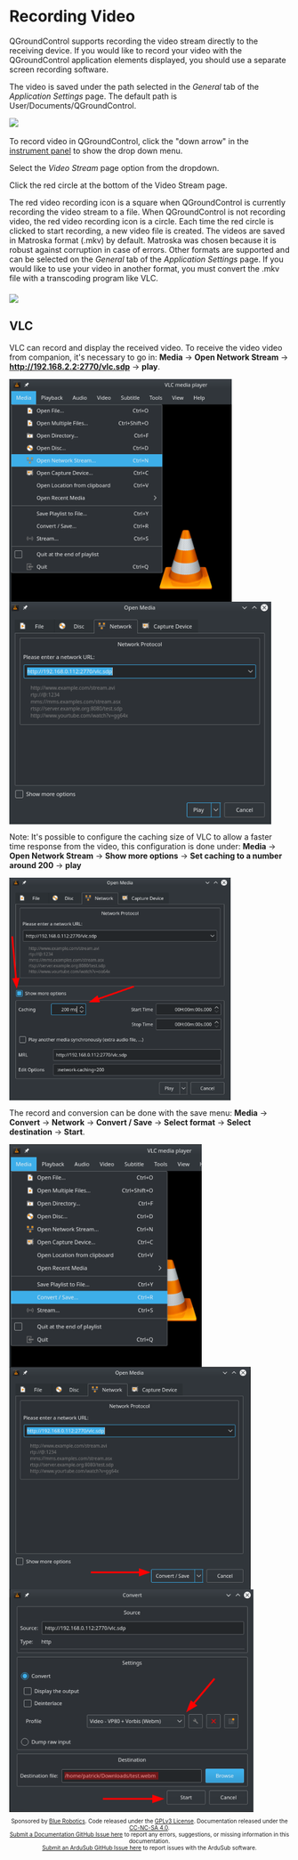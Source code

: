 # Recording Video

QGroundControl supports recording the video stream directly to the receiving device. If you would like to record your video with the QGroundControl application elements displayed, you should use a separate screen recording software. 

The video is saved under the path selected in the *General* tab of the *Application Settings* page. The default path is User/Documents/QGroundControl.

<img src="/images/qgc/qgc-stream-save-path.png" class="img-responsive img-center" style="max-height:600px;">

To record video in QGroundControl, click the "down arrow" in the <a href="https://docs.qgroundcontrol.com/en/FlyView/FlyView.html#instrument_panel">instrument panel</a> to show the drop down menu. 

Select the *Video Stream* page option from the dropdown. 

Click the red circle at the bottom of the Video Stream page. 

The red video recording icon is a square when QGroundControl is currently recording the video stream to a file. When QGroundControl is not recording video, the red video recording icon is a circle. Each time the red circle is clicked to start recording, a new video file is created. The videos are saved in Matroska format (.mkv) by default. Matroska was chosen because it is robust against corruption in case of errors. Other formats are supported and can be selected on the *General* tab of the *Application Settings* page. If you would like to use your video in another format, you must convert the .mkv file with a transcoding program like VLC.

<img src="/images/qgc/qgc-stream-recording.gif" class="img-responsive img-center" style="max-height:400px;" align="middle">


## VLC

VLC can record and display the received video. To receive the video video from companion, it's necessary
to go in: **Media** → **Open Network Stream** → **http://192.168.2.2:2770/vlc.sdp** → **play**.

<img src="/images/vlc/media.png" class="img-responsive img-center" style="max-height:400px;" align="middle">

<img src="/images/vlc/network.png" class="img-responsive img-center" style="max-height:400px;" align="middle">

Note: It's possible to configure the caching size of VLC to allow a faster time response from the video, this configuration
is done under: **Media** → **Open Network Stream** → **Show more options** → **Set caching to a number around 200** → **play**

<img src="/images/vlc/caching.png" class="img-responsive img-center" style="max-height:400px;" align="middle">

The record and conversion can be done with the save menu: **Media** → **Convert** → **Network** → **Convert / Save** → **Select format** → **Select destination** → **Start**.

<img src="/images/vlc/convert.png" class="img-responsive img-center" style="max-height:400px;" align="middle">
<img src="/images/vlc/save.png" class="img-responsive img-center" style="max-height:400px;" align="middle">
<img src="/images/vlc/start-convert.png" class="img-responsive img-center" style="max-height:400px;" align="middle">

<p style="font-size:10px; text-align:center">
Sponsored by <a href="http://www.bluerobotics.com/">Blue Robotics</a>. Code released under the <a href="https://github.com/bluerobotics/ardusub/blob/master/COPYING.txt">GPLv3 License</a>. Documentation released under the <a href="https://creativecommons.org/licenses/by-nc-sa/4.0/">CC-NC-SA 4.0</a>.<br />
<a href="https://github.com/bluerobotics/ardusub-docs/issues/">Submit a Documentation GitHub Issue here</a> to report any errors, suggestions, or missing information in this documentation.<br />
<a href="https://github.com/bluerobotics/ardusub/issues/">Submit an ArduSub GitHub Issue here</a> to report issues with the ArduSub software.
</p>
